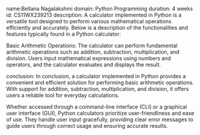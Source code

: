 name:Bellana Nagalakshmi
domain: Python Programming
duration: 4 weeks
id: CS11WX239213
description:
    A calculator implemented in Python is a versatile tool designed to perform various mathematical operations efficiently and accurately. Below is a description of the functionalities and features typically found in a Python calculator:

Basic Arithmetic Operations: The calculator can perform fundamental arithmetic operations such as addition, subtraction, multiplication, and division. Users input mathematical expressions using numbers and operators, and the calculator evaluates and displays the result.



 conclusion:
     In conclusion, a calculator implemented in Python provides a convenient and efficient solution for performing basic arithmetic operations. With support for addition, subtraction, multiplication, and division, it offers users a reliable tool for everyday calculations.

Whether accessed through a command-line interface (CLI) or a graphical user interface (GUI), Python calculators prioritize user-friendliness and ease of use. They handle user input gracefully, providing clear error messages to guide users through correct usage and ensuring accurate results.
